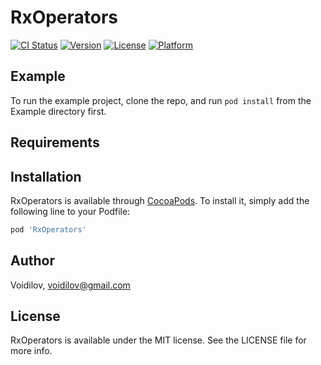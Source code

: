 # RxOperators

[![CI Status](https://img.shields.io/travis/Voidilov/RxOperators.svg?style=flat)](https://travis-ci.org/Voidilov/RxOperators)
[![Version](https://img.shields.io/cocoapods/v/RxOperators.svg?style=flat)](https://cocoapods.org/pods/RxOperators)
[![License](https://img.shields.io/cocoapods/l/RxOperators.svg?style=flat)](https://cocoapods.org/pods/RxOperators)
[![Platform](https://img.shields.io/cocoapods/p/RxOperators.svg?style=flat)](https://cocoapods.org/pods/RxOperators)

## Example

To run the example project, clone the repo, and run `pod install` from the Example directory first.

## Requirements

## Installation

RxOperators is available through [CocoaPods](https://cocoapods.org). To install
it, simply add the following line to your Podfile:

```ruby
pod 'RxOperators'
```

## Author

Voidilov, voidilov@gmail.com

## License

RxOperators is available under the MIT license. See the LICENSE file for more info.
